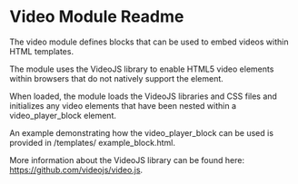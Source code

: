Video Module Readme
===================

The video module defines blocks that can be used to
embed videos within HTML templates.

The module uses the VideoJS library to enable HTML5
video elements within browsers that do not natively
support the element.

When loaded, the module loads the VideoJS libraries
and CSS files and initializes any video elements
that have been nested within a video_player_block
element. 

An example demonstrating how the video_player_block
can be used is provided in /templates/
example_block.html.

More information about the VideoJS library can be
found here: https://github.com/videojs/video.js.
